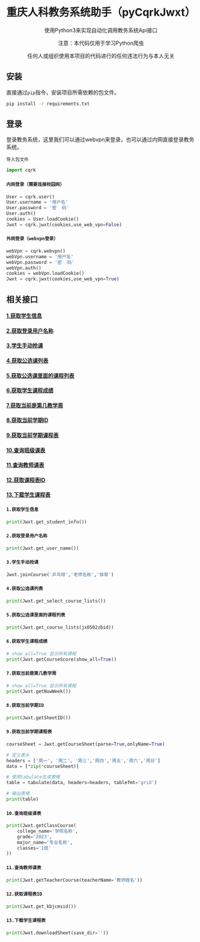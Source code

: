 
<div align="center">
    <h1>重庆人科教务系统助手（pyCqrkJwxt）</h1>
    <p>使用Python3来实现自动化调用教务系统Api接口</p>
    <p>注意：本代码仅用于学习Python爬虫</p>
    <p>任何人或组织使用本项目的代码进行的任何违法行为与本人无关</p>
</div>


## 安装
直接通过`pip`指令，安装项目所需依赖的包文件。
```sh
pip install -r requirements.txt
```


## 登录
登录教务系统，这里我们可以通过webvpn来登录，也可以通过内网直接登录教务系统。

`导入包文件`
```python
import cqrk
```

#### `内网登录（需要连接校园网）`
```python
User = cqrk.user()
User.username = '用户名'
User.password = '密  码'
User.auth()
cookies = User.loadCookie()
Jwxt = cqrk.jwxt(cookies,use_web_vpn=False)
```

#### `外网登录（webvpn登录）`
```python
webVpn = cqrk.webvpn()
webVpn.username = '用户名'
webVpn.password = '密  码'
webVpn.auth()
cookies = webVpn.loadCookie()
Jwxt = cqrk.jwxt(cookies,use_web_vpn=True)
```

## 相关接口
#### [1.获取学生信息](#item1)
#### [2.获取登录用户名称](#item2)
#### [3.学生手动抢课](#item3)
#### [4.获取公选课列表](#item4)
#### [5.获取公选课里面的课程列表](#item5)
#### [6.获取学生课程成绩](#item6)
#### [7.获取当前是第几教学周](#item7)
#### [8.获取当前学期ID](#item8)
#### [9.获取当前学期课程表](#item9)
#### [10.查询班级课表](#item10)
#### [11.查询教师课表](#item11)
#### [12.获取课程表ID](#item12)
#### [13.下载学生课程表](#item13)


<span id="item1"></span>
#### `1.获取学生信息`
```python
print(Jwxt.get_student_info())
```


<span id="item2"></span>
#### `2.获取登录用户名称`
```python
print(Jwxt.get_user_name())
```

<span id="item3"></span>
#### `3.学生手动抢课`
```python
Jwxt.joinCourse('乒乓球','老师名称','体育')
```


<span id="item4"></span>
#### `4.获取公选课列表`
```python
print(Jwxt.get_select_course_lists())
```

<span id="item5"></span>
#### `5.获取公选课里面的课程列表`
```python
print(Jwxt.get_course_lists(jx0502zbid))
```

<span id="item6"></span>
#### `6.获取学生课程成绩`
```python
# show_all=True 显示所有课程
print(Jwxt.getCourseScore(show_all=True))
```

<span id="item7"></span>
#### `7.获取当前是第几教学周`
```python
# show_all=True 显示所有课程
print(Jwxt.getNowWeek())
```

<span id="item8"></span>
#### `8.获取当前学期ID`
```python
print(Jwxt.getSheetID())
```

<span id="item9"></span>
#### `9.获取当前学期课程表`
```python
courseSheet = Jwxt.getCourseSheet(parse=True,onlyName=True)

# 定义表头
headers = ['周一', '周二', '周三','周四','周五','周六','周日']
data = [*zip(*courseSheet)]

# 使用tabulate生成表格
table = tabulate(data, headers=headers, tablefmt='grid')

# 输出表格
print(table)
```

<span id="item10"></span>
#### `10.查询班级课表`
```python
print(Jwxt.getClassCourse(
    college_name='学院名称',
    grade='2023',
    major_name='专业名称',
    classes='1班'
))
```

<span id="item11"></span>
#### `11.查询教师课表`
```python
print(Jwxt.getTeacherCourse(teacherName='教师姓名'))
```


<span id="item12"></span>
#### `12.获取课程表ID`
```python
print(Jwxt.get_kbjcmsid())
```

<span id="item13"></span>
#### `13.下载学生课程表`
```python
print(Jwxt.downloadSheet(save_dir=''))
```

